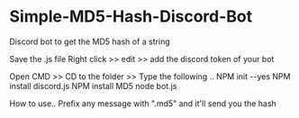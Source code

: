 # Simple-MD5-Hash-Discord-Bot
Discord bot to get the MD5 hash of a string

Save the .js file
Right click >> edit >> add the discord token of your bot

Open CMD >> CD to the folder >> Type the following ..
NPM init --yes
NPM install discord.js
NPM install MD5
node bot.js

How to use..
Prefix any message with ".md5" and it'll send you the hash
